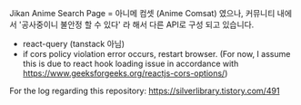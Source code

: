 Jikan Anime Search Page = 아니메 컴셋 (Anime Comsat)
였으나, 커뮤니티 내에서 '공사중이니 불안정 할 수 있다' 라 해서 다른 API로 구성 되고 있습니다.

- react-query (tanstack 아님)
- if cors policy violation error occurs, restart browser.
(For now, I assume this is due to react hook loading issue in accordance with https://www.geeksforgeeks.org/reactjs-cors-options/)


For the log regarding this repository:
https://silverlibrary.tistory.com/491